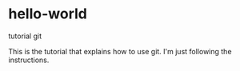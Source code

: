 # hello-world
tutorial git

This is the tutorial that explains how to use git. 
I'm just following the instructions.
